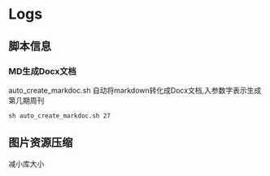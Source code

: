 # Logs


## 脚本信息

### MD生成Docx文档
auto_create_markdoc.sh
自动将markdown转化成Docx文档,入参数字表示生成第几期周刊
```
sh auto_create_markdoc.sh 27
```

## 图片资源压缩
减小库大小